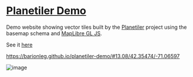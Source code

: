# [Planetiler Demo](https://onthegomap.github.io/planetiler-demo)

Demo website showing vector tiles built by the [Planetiler](https://github.com/onthegomap/planetiler) project using the basemap schema and [MapLibre GL JS](https://github.com/maplibre/maplibre-gl-js).

See it [here](https://barionleg.github.io/planetiler-demo)


https://barionleg.github.io/planetiler-demo/#13.08/42.35474/-71.06597

![image](https://github.com/user-attachments/assets/7e4ab552-8db4-4b90-96b3-f677dfb24063)
